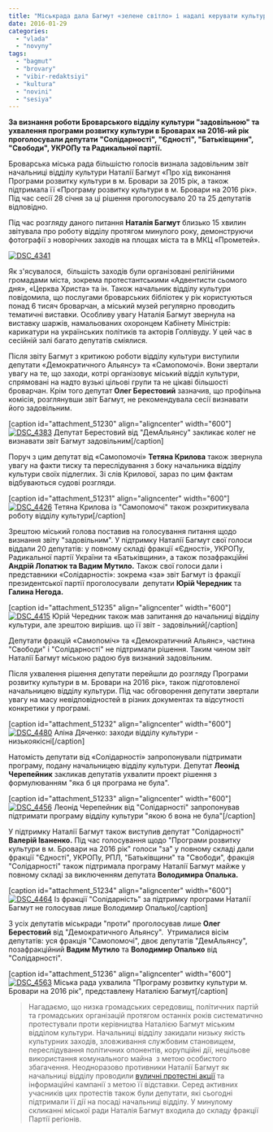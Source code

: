 ```yaml
---
title: "Міськрада дала Багмут «зелене світло» і надалі керувати культурою у Броварах"
date: 2016-01-29
categories: 
  - "vlada"
  - "novyny"
tags: 
  - "bagmut"
  - "brovary"
  - "vibir-redaktsiyi"
  - "kultura"
  - "novini"
  - "sesiya"
---
```


**За визнання роботи Броварського відділу культури "задовільною" та ухвалення програми розвитку культури в Броварах на 2016-ий рік проголосували депутати "Солідарності", "Єдності", "Батьківщини", "Свободи", УКРОПу та Радикальної партії.** 

Броварська міська рада більшістю голосів визнала задовільним звіт начальниці відділу культури Наталії Багмут «Про хід виконання Програми розвитку культури в м. Бровари за 2015 рік, а також підтримала її «Програму розвитку культури в м. Бровари на 2016 рік». Під час сесії 28 січня за ці рішення проголосувало 20 та 25 депутатів відповідно.

Під час розгляду даного питання **Наталія Багмут** близько 15 хвилин звітувала про роботу відділу протягом минулого року, демонструючи фотографії з новорічних заходів на площах міста та в МКЦ «Прометей».

[![DSC_4341](https://mpz.brovary.org/wp-content/uploads/2016/01/DSC_4341.jpg)](https://mpz.brovary.org/wp-content/uploads/2016/01/DSC_4341.jpg)

Як з'ясувалося,  більшість заходів були організовані релігійними громадами міста, зокрема протестантськими «Адвентисти сьомого дня», «Церква Христа» та ін. Також начальник відділу культури повідомила, що послугами броварських бібліотек у рік користуються понад 6 тисяч броварчан, а міський музей регулярно проводить тематичні виставки. Особливу увагу Наталія Багмут звернула на виставку шаржів, намальованих охоронцем Кабінету Міністрів: карикатури на українських політиків та акторів Голлівуду. У цей час в сесійній залі багато депутатів сміялися.

Після звіту Багмут з критикою роботи відділу культури виступили депутати «Демократичного Альянсу» та «Самопомочі». Вони звертали увагу на те, що заходи, котрі організовує міський відділ культури, спрямовані на надто вузькі цільові групи та не цікаві більшості броварчан. Крім того депутат **Олег Берестовий** зазначив, що профільна комісія, розглянувши звіт Багмут, не рекомендувала сесії визнавати його задовільним.

\[caption id="attachment\_51230" align="aligncenter" width="600"\][![DSC_4383](https://mpz.brovary.org/wp-content/uploads/2016/01/DSC_4383.jpg)](https://mpz.brovary.org/wp-content/uploads/2016/01/DSC_4383.jpg) Депутат Берестовий від "ДемАльянсу" закликає колег не визнавати звіт Багмут задовільним\[/caption\]

Поруч з цим депутат від «Самопомочі» **Тетяна Крилова** також звернула увагу на факти тиску та переслідування з боку начальника відділу культури своїх підлеглих. Зі слів Крилової, зараз по цим фактам відбуваються судові розгляди.

\[caption id="attachment\_51231" align="aligncenter" width="600"\][![DSC_4426](https://mpz.brovary.org/wp-content/uploads/2016/01/DSC_4426.jpg)](https://mpz.brovary.org/wp-content/uploads/2016/01/DSC_4426.jpg) Тетяна Крилова із "Самопомочі" також розкритикувала роботу відділу культури\[/caption\]

Зрештою міський голова поставив на голосування питання щодо визнання звіту "задовільним". У підтримку Наталії Багмут свої голоси віддали 20 депутатів: у повному складі фракції «Єдності», УКРОПу, Радикальної партії України та «Батьківщини», а також позафракційні **Андрій Лопатюк та Вадим Мутило.** Також свої голоси дали і представники «Солідарності»: зокрема «за» звіт Багмут із фракції президентської партії проголосували  депутати **Юрій Чередник** та **Галина Негода.**

\[caption id="attachment\_51235" align="aligncenter" width="600"\][![DSC_4415](https://mpz.brovary.org/wp-content/uploads/2016/01/DSC_4415.jpg)](https://mpz.brovary.org/wp-content/uploads/2016/01/DSC_4415.jpg) Юрій Чередник також мав запитання до начальниці відділу культури, але зрештою вирішив. що її звіт - задовільний\[/caption\]

Депутати фракцій «Самопоміч» та «Демократичний Альянс», частина "Свободи" і "Солідарності" не підтримали рішення. Таким чином звіт Наталії Багмут міською радою був визнаний задовільним.

Після ухвалення рішення депутати перейшли до розгляду Програми розвитку культури в м. Бровари на 2016 рік», також підготовленої начальницею відділу культури. Під час обговорення депутати звертали увагу на масу невідповідностей в різних документах та відсутності конкретики у програмі.

\[caption id="attachment\_51232" align="aligncenter" width="600"\][![DSC_4480](https://mpz.brovary.org/wp-content/uploads/2016/01/DSC_4480.jpg)](https://mpz.brovary.org/wp-content/uploads/2016/01/DSC_4480.jpg) Аліна Дяченко: заходи відділу культури - низькоякісні\[/caption\]

Натомість депутати від «Солідарності» запропонували підтримати програму, подану начальницею відділу культури. Депутат **Леонід Черепейник** закликав депутатів ухвалити проект рішення з формулюванням "яка б ця програма не була".

\[caption id="attachment\_51233" align="aligncenter" width="600"\][![DSC_4456](https://mpz.brovary.org/wp-content/uploads/2016/01/DSC_4456.jpg)](https://mpz.brovary.org/wp-content/uploads/2016/01/DSC_4456.jpg) Леонід Черепейник від "Солідарності" запропонував підтримати програму відділу культури "якою б вона не була"\[/caption\]

У підтримку Наталії Багмут також виступив депутат "Солідарності" **Валерій Іваненко.** Під час голосування щодо "Програми розвитку культури в м. Бровари на 2016 рік" голоси "за" у повному складі дали фракції "Єдності", УКРОПу, РПЛ, "Батьківщини" та "Свободи", фракція "Солідарності" також підтримала програму Наталії Багмут майже у повному складі за виключенням депутата **Володимира Опалька.**

\[caption id="attachment\_51234" align="aligncenter" width="600"\][![DSC_4464](https://mpz.brovary.org/wp-content/uploads/2016/01/DSC_4464.jpg)](https://mpz.brovary.org/wp-content/uploads/2016/01/DSC_4464.jpg) Із фракції "Солідарність" за підтримку програми Наталії Багмут не голосував лише Володимир Опалько\[/caption\]

З усіх депутатів міськради "проти" проголосував лише **Олег Берестовий** від "Демократичного Альянсу".  Утрималися вісім депутатів: уся фракція "Самопомочі", двоє депутатів "ДемАльянсу", позафракційний **Вадим Мутило** та **Володимир Опалько** від "Солідарності".

\[caption id="attachment\_51236" align="aligncenter" width="600"\][![DSC_4563](https://mpz.brovary.org/wp-content/uploads/2016/01/DSC_4563-1.jpg)](https://mpz.brovary.org/wp-content/uploads/2016/01/DSC_4563-1.jpg) Міська рада ухвалила "Програму розвитку культури м. Бровари на 2016 рік", представлену Наталією Багмут\[/caption\]

> Нагадаємо, що низка громадських середовищ, політичних партій та громадських організацій протягом останніх років систематично протестували проти керівництва Наталією Багмут міським відділом культури. Начальниці відділу закидали низьку якість культурних заходів, зловживання службовим становищем, переслідування політичних опонентів, корупційні дії, нецільове використання комунального майна  з метою особистого збагачення. Неодноразово противники Наталії Багмут як начальниці відділу проводили [вуличні протестні акції](https://mpz.brovary.org/brovarchani-dali-vladi-10-dniv-na-viselennya-kafe-bagmutiv-z-prometeyu/) та інформаційні кампанії з метою її відставки. Серед активних учасників цих протестів також були депутати, які сьогодні підтримали її дії на посаді начальниці відділу. У минулому скликанні міської ради Наталія Багмут входила до складу фракції Партії регіонів.
